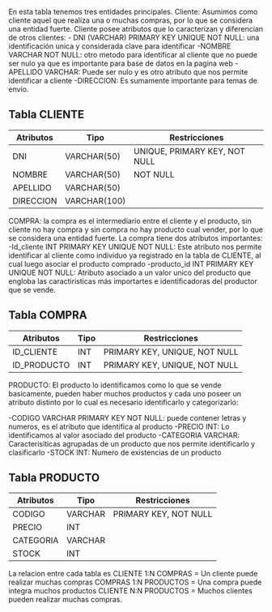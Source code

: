 En esta tabla tenemos tres entidades principales.
Cliente: Asumimos como cliente aquel que realiza una o muchas compras, por lo que se considera una entidad fuerte. Cliente posee atributos que lo caracterizan y diferencian de otros clientes:
    - DNI (VARCHAR) PRIMARY KEY UNIQUE NOT NULL: una identificación unica y considerada clave para identificar 
    -NOMBRE VARCHAR NOT NULL: otro metodo para identificar al cliente que no puede ser nulo ya que es importante para base de datos en la pagina web
    -APELLIDO VARCHAR: Puede ser nulo y es otro atributo que nos permite identificar a cliente
    -DIRECCION: Es sumamente importante para temas de envío.

  ## Tabla CLIENTE

| Atributos   | Tipo       | Restricciones                   |
|-------------|------------|---------------------------------|
| DNI         | VARCHAR(50)| UNIQUE, PRIMARY KEY, NOT NULL   |
| NOMBRE      | VARCHAR(50)| NOT NULL                        |
| APELLIDO    | VARCHAR(50)|                                 |
| DIRECCION   | VARCHAR(100)|                                |


COMPRA: la compra es el intermediario entre el cliente y el producto, sin cliente no hay compra y sin compra no hay producto cual vender, por lo que se considera una entidad fuerte. La compra tiene dos atributos importantes:
 -Id_cliente INT PRIMARY KEY UNIQUE NOT NULL: Este atributo nos permite identificar al cliente como individuo ya registrado en la tabla de CLIENTE, al cual luego asociar el producto comprado
 -producto_id INT PRIMARY KEY UNIQUE NOT NULL: Atributo asociado a un valor unico del producto que engloba las caractiristicas más importartes e identificadoras del productor que se vende.

## Tabla COMPRA

| Atributos    | Tipo   | Restricciones               |
|--------------|--------|-----------------------------|
| ID_CLIENTE   | INT    | PRIMARY KEY, UNIQUE, NOT NULL |
| ID_PRODUCTO  | INT    | PRIMARY KEY, UNIQUE, NOT NULL |


 PRODUCTO: El producto lo identificamos como lo que se vende basicamente, pueden haber muchos productos y cada uno poseer un atributo distinto por lo cual es necesario identificarlo y categorizarlo:
  
-CODIGO VARCHAR PRIMARY KEY NOT NULL: puede contener letras y numeros, es el atributo que identifica al producto
-PRECIO INT: Lo identificamos al valor asociado del producto
-CATEGORIA VARCHAR: Caracterisiticas agrupadas de un producto que nos permite identificarlo y clasificarlo
-STOCK INT: Numero de existencias de un producto

## Tabla PRODUCTO

| Atributos   | Tipo     | Restricciones               |
|-------------|----------|-----------------------------|
| CODIGO      | VARCHAR  | PRIMARY KEY, NOT NULL       |
| PRECIO      | INT      |                             |
| CATEGORIA   | VARCHAR  |                             |
| STOCK       | INT      |                             |


La relacion entre cada tabla es 
CLIENTE 1:N COMPRAS = Un cliente puede realizar muchas compras
COMPRAS 1:N PRODUCTOS = Una compra puede integra muchos productos
CLIENTE N:N PRODUCTOS = Muchos clientes pueden realizar muchas compras.